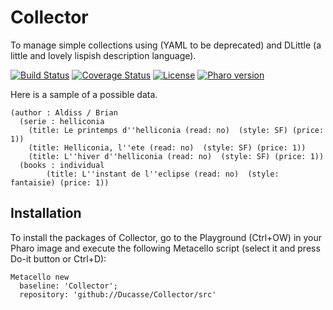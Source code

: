 # Collector
To manage simple collections using (YAML to be deprecated) and DLittle (a little and lovely lispish description language).

[![Build Status](https://travis-ci.com/Ducasse/Collector.svg?branch=master)](https://travis-ci.com/Ducasse/Collector)
[![Coverage Status](https://coveralls.io/repos/github/Ducasse/Collector/badge.svg?branch=master)](https://coveralls.io/github/Ducasse/Collector?branch=master)
[![License](https://img.shields.io/badge/license-MIT-blue.svg)](https://raw.githubusercontent.com/Ducasse/Collector/master/LICENSE)
[![Pharo version](https://img.shields.io/badge/Pharo-8.0-%23aac9ff.svg)](https://pharo.org/download)


Here is a sample of a possible data.

```
(author : Aldiss / Brian 
  (serie : helliconia  
  	(title: Le printemps d''helliconia (read: no)  (style: SF) (price: 1))
  	(title: Helliconia, l''ete (read: no)  (style: SF) (price: 1))
 	(title: L''hiver d''helliconia (read: no)  (style: SF) (price: 1))
  (books : individual
    	(title: L''instant de l''eclipse (read: no)  (style: fantaisie) (price: 1))
 ```     
      
## Installation

To install the packages of Collector, go to the Playground (Ctrl+OW) in your Pharo image and execute the following Metacello script (select it and press Do-it button or Ctrl+D):

```Smalltalk
Metacello new
  baseline: 'Collector';
  repository: 'github://Ducasse/Collector/src'
```
